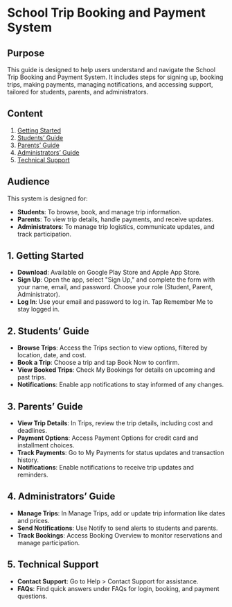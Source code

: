 # School Trip Booking and Payment System

## Purpose
This guide is designed to help users understand and navigate the School Trip Booking and Payment System. It includes steps for signing up, booking trips, making payments, managing notifications, and accessing support, tailored for students, parents, and administrators.

## Content
1. [Getting Started](#getting-started)
2. [Students’ Guide](#students-guide)
3. [Parents’ Guide](#parents-guide)
4. [Administrators’ Guide](#administrators-guide)
5. [Technical Support](#technical-support)

## Audience
This system is designed for:

- **Students**: To browse, book, and manage trip information.
- **Parents**: To view trip details, handle payments, and receive updates.
- **Administrators**: To manage trip logistics, communicate updates, and track participation.

## 1. Getting Started
- **Download**: Available on Google Play Store and Apple App Store.
- **Sign Up**: Open the app, select "Sign Up," and complete the form with your name, email, and password. Choose your role (Student, Parent, Administrator).
- **Log In**: Use your email and password to log in. Tap Remember Me to stay logged in.

## 2. Students’ Guide
- **Browse Trips**: Access the Trips section to view options, filtered by location, date, and cost.
- **Book a Trip**: Choose a trip and tap Book Now to confirm.
- **View Booked Trips**: Check My Bookings for details on upcoming and past trips.
- **Notifications**: Enable app notifications to stay informed of any changes.

## 3. Parents’ Guide
- **View Trip Details**: In Trips, review the trip details, including cost and deadlines.
- **Payment Options**: Access Payment Options for credit card and installment choices.
- **Track Payments**: Go to My Payments for status updates and transaction history.
- **Notifications**: Enable notifications to receive trip updates and reminders.

## 4. Administrators’ Guide
- **Manage Trips**: In Manage Trips, add or update trip information like dates and prices.
- **Send Notifications**: Use Notify to send alerts to students and parents.
- **Track Bookings**: Access Booking Overview to monitor reservations and manage participation.

## 5. Technical Support
- **Contact Support**: Go to Help > Contact Support for assistance.
- **FAQs**: Find quick answers under FAQs for login, booking, and payment questions.
